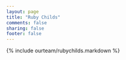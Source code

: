 ```yaml
---
layout: page
title: "Ruby Childs"
comments: false
sharing: false
footer: false
---
```

{% include ourteam/rubychilds.markdown %}
